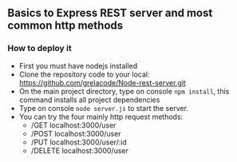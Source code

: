 ## Basics to Express REST server and most common http methods

### How to deploy it

- First you must have nodejs installed
- Clone the repository code to your local: https://github.com/grelacode/Node-rest-server.git
- On the main project directory, type on console ```npm install```, this command installs all project dependencies
- Type on console ```node server.js``` to start the server.
- You can try the four mainly http request methods:
  - /GET localhost:3000/user
  - /POST localhost:3000/user 
  - /PUT localhost:3000/user/:id
  - /DELETE localhost:3000/user
 



